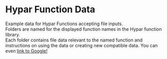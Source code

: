 # Hypar Function Data
Example data for Hypar Functions accepting file inputs.\
Folders are named for the displayed function names in the Hypar function library.\
Each folder contains file data relevant to the named function and instructions on using the data or creating new compatible data.
You can even [link to Google!](http://google.com)
